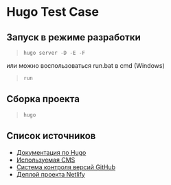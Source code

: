 # Hugo Test Case

## Запуск в режиме разработки

> `hugo server -D -E -F`

или можно воспользоваться run.bat в cmd (Windows)

> `run`

## Сборка проекта

> `hugo`

## Список источников

* [Документация по Hugo](https://gohugo.io/)
* [Используемая CMS](https://decapcms.org/)
* [Система контроля версий GitHub](https://github.com/)
* [Деплой проекта Netlify](https://app.netlify.com/)
